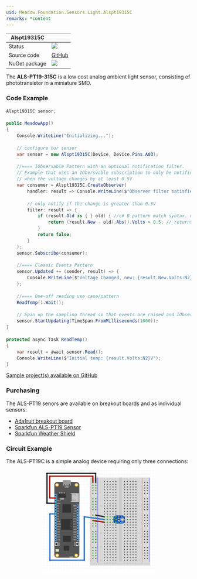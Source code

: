 ```yaml
---
uid: Meadow.Foundation.Sensors.Light.Alspt19315C
remarks: *content
---
```


| Alspt19315C | |
|--------|--------|
| Status | <img src="https://img.shields.io/badge/Working-brightgreen" style="width: auto; height: -webkit-fill-available;" /> |
| Source code | [GitHub](https://github.com/WildernessLabs/Meadow.Foundation/tree/master/Source/Meadow.Foundation.Peripherals/Sensors.Light.Alspt19315C) |
| NuGet package | <a href="https://www.nuget.org/packages/Meadow.Foundation.Sensors.Light.Alspt19315C/" target="_blank"><img src="https://img.shields.io/nuget/v/Meadow.Foundation.Sensors.Light.Alspt19315C.svg?label=Meadow.Foundation.Sensors.Light.Alspt19315C" /></a> |

The **ALS-PT19-315C** is a low cost analog ambient light sensor, consisting of phototransistor in a miniature SMD.

### Code Example

```csharp
Alspt19315C sensor;

public MeadowApp()
{
    Console.WriteLine("Initializing...");

    // configure our sensor
    var sensor = new Alspt19315C(Device, Device.Pins.A03);

    //==== IObservable Pattern with an optional notification filter.
    // Example that uses an IObersvable subscription to only be notified
    // when the voltage changes by at least 0.5V
    var consumer = Alspt19315C.CreateObserver(
        handler: result => Console.WriteLine($"Observer filter satisfied: {result.New.Volts:N2}V, old: {result.Old?.Volts:N2}V"),
  
        // only notify if the change is greater than 0.5V
        filter: result => {
            if (result.Old is { } old) { //c# 8 pattern match syntax. checks for !null and assigns var.
                return (result.New - old).Abs().Volts > 0.5; // returns true if > 0.5V change.
            }
            return false;
        }
    );
    sensor.Subscribe(consumer);

    //==== Classic Events Pattern
    sensor.Updated += (sender, result) => {
        Console.WriteLine($"Voltage Changed, new: {result.New.Volts:N2}V, old: {result.Old?.Volts:N2}V");
    };

    //==== One-off reading use case/pattern
    ReadTemp().Wait();

    // Spin up the sampling thread so that events are raised and IObservable notifications are sent.
    sensor.StartUpdating(TimeSpan.FromMilliseconds(1000));
}

protected async Task ReadTemp()
{
    var result = await sensor.Read();
    Console.WriteLine($"Initial temp: {result.Volts:N2}V");
}
```

[Sample project(s) available on GitHub](https://github.com/WildernessLabs/Meadow.Foundation/tree/master/Source/Meadow.Foundation.Peripherals/Sensors.Light.Alspt19315C/Samples/Sensors.Light.Alspt19315C_Sample)

### Purchasing

The ALS-PT19 senors are available on breakout boards and as individual sensors:

* [Adafruit breakout board](https://www.adafruit.com/product/2748)
* [Sparkfun ALS-PT19 Sensor](https://www.proto-pic.co.uk/als-pt19-light-sensor.html)
* [Sparkfun Weather Shield](https://www.proto-pic.co.uk/weather-shield.html)

### Circuit Example

The ALS-PT19C is a simple analog device requiring only three connections:

<img src="../../API_Assets/Meadow.Foundation.Sensors.Light.Alspt19315C/Alspt19315C_Fritzing.svg" 
    style="width: 60%; display: block; margin-left: auto; margin-right: auto;" />




